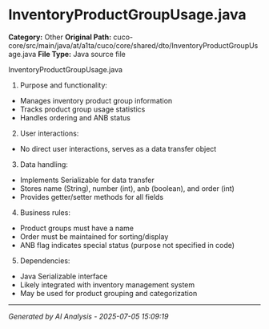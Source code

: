 # InventoryProductGroupUsage.java

**Category:** Other
**Original Path:** cuco-core/src/main/java/at/a1ta/cuco/core/shared/dto/InventoryProductGroupUsage.java
**File Type:** Java source file

InventoryProductGroupUsage.java
1. Purpose and functionality:
- Manages inventory product group information
- Tracks product group usage statistics
- Handles ordering and ANB status

2. User interactions:
- No direct user interactions, serves as a data transfer object

3. Data handling:
- Implements Serializable for data transfer
- Stores name (String), number (int), anb (boolean), and order (int)
- Provides getter/setter methods for all fields

4. Business rules:
- Product groups must have a name
- Order must be maintained for sorting/display
- ANB flag indicates special status (purpose not specified in code)

5. Dependencies:
- Java Serializable interface
- Likely integrated with inventory management system
- May be used for product grouping and categorization

---
*Generated by AI Analysis - 2025-07-05 15:09:19*
